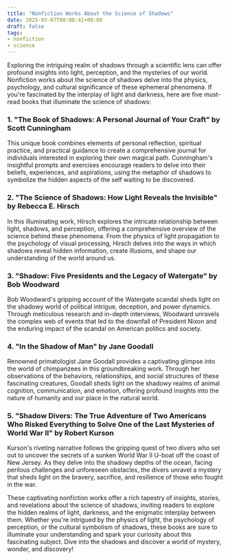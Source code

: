 ```yaml
---
title: "Nonfiction Works About the Science of Shadows"
date: 2025-03-07T00:00:41+00:00
draft: false
tags:
- nonfiction
- science
---
```


Exploring the intriguing realm of shadows through a scientific lens can offer profound insights into light, perception, and the mysteries of our world. Nonfiction works about the science of shadows delve into the physics, psychology, and cultural significance of these ephemeral phenomena. If you're fascinated by the interplay of light and darkness, here are five must-read books that illuminate the science of shadows:

### 1. "The Book of Shadows: A Personal Journal of Your Craft" by Scott Cunningham

This unique book combines elements of personal reflection, spiritual practice, and practical guidance to create a comprehensive journal for individuals interested in exploring their own magical path. Cunningham's insightful prompts and exercises encourage readers to delve into their beliefs, experiences, and aspirations, using the metaphor of shadows to symbolize the hidden aspects of the self waiting to be discovered.

### 2. "The Science of Shadows: How Light Reveals the Invisible" by Rebecca E. Hirsch

In this illuminating work, Hirsch explores the intricate relationship between light, shadows, and perception, offering a comprehensive overview of the science behind these phenomena. From the physics of light propagation to the psychology of visual processing, Hirsch delves into the ways in which shadows reveal hidden information, create illusions, and shape our understanding of the world around us.

### 3. "Shadow: Five Presidents and the Legacy of Watergate" by Bob Woodward

Bob Woodward's gripping account of the Watergate scandal sheds light on the shadowy world of political intrigue, deception, and power dynamics. Through meticulous research and in-depth interviews, Woodward unravels the complex web of events that led to the downfall of President Nixon and the enduring impact of the scandal on American politics and society.

### 4. "In the Shadow of Man" by Jane Goodall

Renowned primatologist Jane Goodall provides a captivating glimpse into the world of chimpanzees in this groundbreaking work. Through her observations of the behaviors, relationships, and social structures of these fascinating creatures, Goodall sheds light on the shadowy realms of animal cognition, communication, and emotion, offering profound insights into the nature of humanity and our place in the natural world.

### 5. "Shadow Divers: The True Adventure of Two Americans Who Risked Everything to Solve One of the Last Mysteries of World War II" by Robert Kurson

Kurson's riveting narrative follows the gripping quest of two divers who set out to uncover the secrets of a sunken World War II U-boat off the coast of New Jersey. As they delve into the shadowy depths of the ocean, facing perilous challenges and unforeseen obstacles, the divers unravel a mystery that sheds light on the bravery, sacrifice, and resilience of those who fought in the war.

These captivating nonfiction works offer a rich tapestry of insights, stories, and revelations about the science of shadows, inviting readers to explore the hidden realms of light, darkness, and the enigmatic interplay between them. Whether you're intrigued by the physics of light, the psychology of perception, or the cultural symbolism of shadows, these books are sure to illuminate your understanding and spark your curiosity about this fascinating subject. Dive into the shadows and discover a world of mystery, wonder, and discovery!